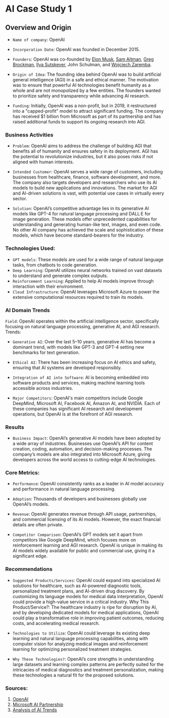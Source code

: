 # AI Case Study 1

## Overview and Origin

* `Name of company`: OpenAI

* `Incorporation Date`: OpenAI was founded in December 2015.

* `Founders`: OpenAI was co-founded by [Elon Musk](https://en.wikipedia.org/wiki/Elon_Musk), [Sam Altman](https://en.wikipedia.org/wiki/Sam_Altman), [Greg Brockman](https://en.wikipedia.org/wiki/Greg_Brockman), [Ilya Sutskever](https://en.wikipedia.org/wiki/Ilya_Sutskever), John Schulman, and [Wojciech Zaremba](https://en.wikipedia.org/wiki/Wojciech_Zaremba).

* `Origin of Idea`: The founding idea behind OpenAI was to build artificial general intelligence (AGI) in a safe and ethical manner. The motivation was to ensure that powerful AI technologies benefit humanity as a whole and are not monopolized by a few entities. The founders wanted to prioritize safety and transparency while advancing AI research.

* `Funding`: Initially, OpenAI was a non-profit, but in 2019, it restructured into a "capped-profit" model to attract significant funding. The company has received $1 billion from Microsoft as part of its partnership and has raised additional funds to support its ongoing research into AGI.

### Business Activities

* `Problem`: OpenAI aims to address the challenge of building AGI that benefits all of humanity and ensures safety in its deployment. AGI has the potential to revolutionize industries, but it also poses risks if not aligned with human interests.

* `Intended Customer`: OpenAI serves a wide range of customers, including businesses from healthcare, finance, software development, and more. The company also targets developers and researchers who use its AI models to build new applications and innovations. The market for AGI and AI-driven solutions is vast, with potential use cases in virtually every sector.

* `Solution`: OpenAI’s competitive advantage lies in its generative AI models like GPT-4 for natural language processing and DALL·E for image generation. These models offer unprecedented capabilities for understanding and generating human-like text, images, and even code. No other AI company has achieved the scale and sophistication of these models, which have become standard-bearers for the industry.

### Technologies Used:

* `GPT models`: These models are used for a wide range of natural language tasks, from chatbots to code generation.
* `Deep Learning`: OpenAI utilizes neural networks trained on vast datasets to understand and generate complex outputs.
* `Reinforcement Learning`: Applied to help AI models improve through interaction with their environment.
* `Cloud Infrastructure`: OpenAI leverages Microsoft Azure to power the extensive computational resources required to train its models.


### AI Domain Trends
`Field`: OpenAI operates within the artificial intelligence sector, specifically focusing on natural language processing, generative AI, and AGI research.
Trends:

* `Generative AI`: Over the last 5–10 years, generative AI has become a dominant trend, with models like GPT-3 and GPT-4 setting new benchmarks for text generation.
* `Ethical AI`: There has been increasing focus on AI ethics and safety, ensuring that AI systems are developed responsibly.
* `Integration of AI into Software`: AI is becoming embedded into software products and services, making machine learning tools accessible across industries.

* `Major Competitors`: OpenAI's main competitors include Google DeepMind, Microsoft AI, Facebook AI, Amazon AI, and NVIDIA. Each of these companies has significant AI research and development operations, but OpenAI is at the forefront of AGI research.

### Results

* `Business Impact`: OpenAI’s generative AI models have been adopted by a wide array of industries. Businesses use OpenAI’s API for content creation, coding, automation, and decision-making processes. The company’s models are also integrated into Microsoft Azure, giving developers across the world access to cutting-edge AI technologies.

### Core Metrics:

* `Performance`: OpenAI consistently ranks as a leader in AI model accuracy and performance in natural language processing.
* `Adoption`: Thousands of developers and businesses globally use OpenAI’s models.
* `Revenue`: OpenAI generates revenue through API usage, partnerships, and commercial licensing of its AI models. However, the exact financial details are often private.

* `Competitor Comparison`: OpenAI’s GPT models set it apart from competitors like Google DeepMind, which focuses more on reinforcement learning and AGI research. OpenAI is unique in making its AI models widely available for public and commercial use, giving it a significant edge.

### Recommendations

* `Suggested Products/Services`: OpenAI could expand into specialized AI solutions for healthcare, such as AI-powered diagnostic tools, personalized treatment plans, and AI-driven drug discovery. By customizing its language models for medical data interpretation, OpenAI could provide a high-value service in a critical industry.
Why This Product/Service?: The healthcare industry is ripe for disruption by AI, and by developing dedicated models for medical applications, OpenAI could play a transformative role in improving patient outcomes, reducing costs, and accelerating medical research.

* `Technologies to Utilize`: OpenAI could leverage its existing deep learning and natural language processing capabilities, along with computer vision for analyzing medical images and reinforcement learning for optimizing personalized treatment strategies.

* `Why These Technologies?`: OpenAI’s core strengths in understanding large datasets and learning complex patterns are perfectly suited for the intricacies of medical diagnostics and treatment personalization, making these technologies a natural fit for the proposed solutions.

### Sources:

1. [OpenAI](https://openai.com)
2. [Microsoft AI Partnership](https://news.microsoft.com)
3. [Analysis of AI Trends](https://www.forbes.com/sites/forbestechcouncil/)
